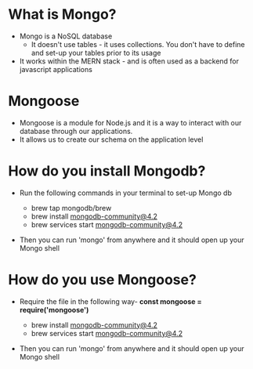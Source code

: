 What is Mongo?
=================

* Mongo is a NoSQL database
  * It doesn't use tables - it uses collections. You don't have to define and set-up your tables prior to its usage
* It works within the MERN stack - and is often used as a backend for javascript applications

Mongoose
=================

* Mongoose is a module for Node.js and it is a way to interact with our database through our applications.
* It allows us to create our schema on the application level

How do you install Mongodb?
=================

* Run the following commands in your terminal to set-up Mongo db
  * brew tap mongodb/brew
  * brew install mongodb-community@4.2
  * brew services start mongodb-community@4.2

* Then you can run 'mongo' from anywhere and it should open up your Mongo shell

How do you use Mongoose?
=================

* Require the file in the following way-
**const mongoose = require('mongoose')**

  * brew install mongodb-community@4.2
  * brew services start mongodb-community@4.2

* Then you can run 'mongo' from anywhere and it should open up your Mongo shell